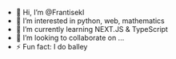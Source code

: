 - 👋 Hi, I’m @FrantisekI
- 👀 I’m interested in python, web, mathematics
- 🌱 I’m currently learning NEXT.JS & TypeScript
- 💞️ I’m looking to collaborate on ...
- ⚡ Fun fact: I do balley
<!--- - 📫 How to reach me: frantisekdomaths@gmail.com --->


<!---
FrantisekI/FrantisekI is a ✨ special ✨ repository because its `README.md` (this file) appears on your GitHub profile.
You can click the Preview link to take a look at your changes.
--->
